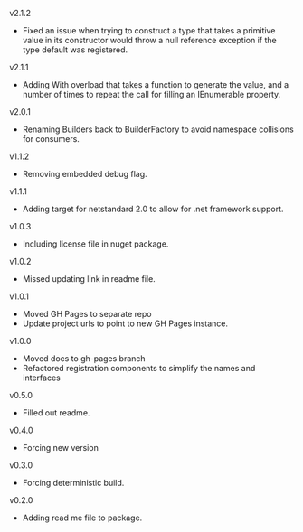 v2.1.2
- Fixed an issue when trying to construct a type that takes a primitive value in its constructor would throw a null reference exception if the type default was registered.

v2.1.1
- Adding With overload that takes a function to generate the value, and a number of times to repeat the call for filling an IEnumerable property.

v2.0.1
- Renaming Builders back to BuilderFactory to avoid namespace collisions for consumers.

v1.1.2
- Removing embedded debug flag.

v1.1.1
- Adding target for netstandard 2.0 to allow for .net framework support.

v1.0.3
- Including license file in nuget package.

v1.0.2
- Missed updating link in readme file.

v1.0.1
- Moved GH Pages to separate repo
- Update project urls to point to new GH Pages instance.

v1.0.0
- Moved docs to gh-pages branch
- Refactored registration components to simplify the names and interfaces

v0.5.0
- Filled out readme.

v0.4.0
- Forcing new version

v0.3.0
- Forcing deterministic build.

v0.2.0 
- Adding read me file to package.